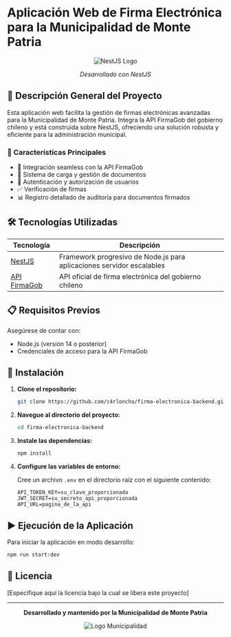 # Aplicación Web de Firma Electrónica para la Municipalidad de Monte Patria

<div align="center">

![NestJS Logo](https://nestjs.com/img/logo-small.svg)

*Desarrollado con NestJS*

</div>

## 📑 Descripción General del Proyecto

Esta aplicación web facilita la gestión de firmas electrónicas avanzadas para la Municipalidad de Monte Patria. Integra la API FirmaGob del gobierno chileno y está construida sobre NestJS, ofreciendo una solución robusta y eficiente para la administración municipal.

### 🌟 Características Principales

- 📝 Integración seamless con la API FirmaGob
- 📁 Sistema de carga y gestión de documentos
- 🔐 Autenticación y autorización de usuarios
- ✅ Verificación de firmas
- 📊 Registro detallado de auditoría para documentos firmados

## 🛠️ Tecnologías Utilizadas

| Tecnología | Descripción |
|------------|-------------|
| [NestJS](https://nestjs.com/) | Framework progresivo de Node.js para aplicaciones servidor escalables |
| [API FirmaGob](https://firma.digital.gob.cl/) | API oficial de firma electrónica del gobierno chileno |

## 📋 Requisitos Previos

Asegúrese de contar con:

- Node.js (versión 14 o posterior)
- Credenciales de acceso para la API FirmaGob

## 🚀 Instalación

1. **Clone el repositorio:**
   ```bash
   git clone https://github.com/c4rloncho/firma-electronica-backend.git
   ```

2. **Navegue al directorio del proyecto:**
   ```bash
   cd firma-electronica-backend
   ```

3. **Instale las dependencias:**
   ```bash
   npm install
   ```

4. **Configure las variables de entorno:**
   
   Cree un archivo `.env` en el directorio raíz con el siguiente contenido:
   ```env
   API_TOKEN_KEY=su_clave_proporcionada
   JWT_SECRET=su_secreto_api_proporcionada
   API_URL=pagina_de_la_api
   ```

## ▶️ Ejecución de la Aplicación

Para iniciar la aplicación en modo desarrollo:

```bash
npm run start:dev
```

## 📄 Licencia

[Especifique aquí la licencia bajo la cual se libera este proyecto]

---

<div align="center">

**Desarrollado y mantenido por la Municipalidad de Monte Patria**

![Logo Municipalidad](https://api.placeholder.com/150x150?text=Logo+Municipalidad)

</div>
